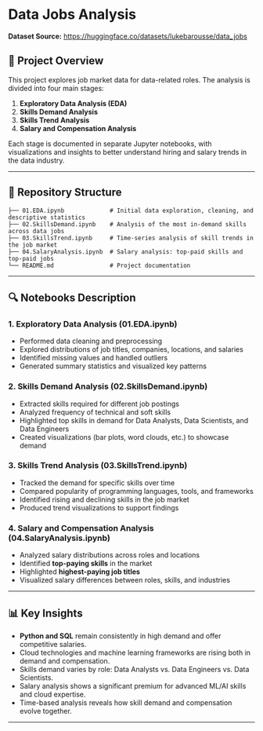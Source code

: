 # Data Jobs Analysis

**Dataset Source:** https://huggingface.co/datasets/lukebarousse/data_jobs

## 📌 Project Overview

This project explores job market data for data-related roles. The analysis is divided into four main stages:

1. **Exploratory Data Analysis (EDA)**
2. **Skills Demand Analysis**
3. **Skills Trend Analysis**
4. **Salary and Compensation Analysis**

Each stage is documented in separate Jupyter notebooks, with visualizations and insights to better understand hiring and salary trends in the data industry.

---

## 📂 Repository Structure

```
├── 01.EDA.ipynb             # Initial data exploration, cleaning, and descriptive statistics
├── 02.SkillsDemand.ipynb    # Analysis of the most in-demand skills across data jobs
├── 03.SkillsTrend.ipynb     # Time-series analysis of skill trends in the job market
├── 04.SalaryAnalysis.ipynb  # Salary analysis: top-paid skills and top-paid jobs
└── README.md                # Project documentation
```

---

## 🔍 Notebooks Description

### 1. **Exploratory Data Analysis (01.EDA.ipynb)**

* Performed data cleaning and preprocessing
* Explored distributions of job titles, companies, locations, and salaries
* Identified missing values and handled outliers
* Generated summary statistics and visualized key patterns

### 2. **Skills Demand Analysis (02.SkillsDemand.ipynb)**

* Extracted skills required for different job postings
* Analyzed frequency of technical and soft skills
* Highlighted top skills in demand for Data Analysts, Data Scientists, and Data Engineers
* Created visualizations (bar plots, word clouds, etc.) to showcase demand

### 3. **Skills Trend Analysis (03.SkillsTrend.ipynb)**

* Tracked the demand for specific skills over time
* Compared popularity of programming languages, tools, and frameworks
* Identified rising and declining skills in the job market
* Produced trend visualizations to support findings

### 4. **Salary and Compensation Analysis (04.SalaryAnalysis.ipynb)**

* Analyzed salary distributions across roles and locations
* Identified **top-paying skills** in the market
* Highlighted **highest-paying job titles**
* Visualized salary differences between roles, skills, and industries

---

## 📊 Key Insights

* **Python and SQL** remain consistently in high demand and offer competitive salaries.
* Cloud technologies and machine learning frameworks are rising both in demand and compensation.
* Skills demand varies by role: Data Analysts vs. Data Engineers vs. Data Scientists.
* Salary analysis shows a significant premium for advanced ML/AI skills and cloud expertise.
* Time-based analysis reveals how skill demand and compensation evolve together.

---
